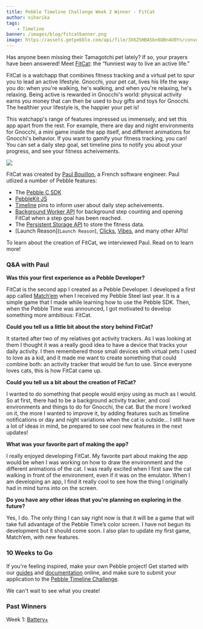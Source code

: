 ```yaml
---
title: Pebble Timeline Challenge Week 2 Winner - FitCat 
author: niharika
tags:
    - Timeline
banner: /images/blog/fitcatbanner.png
image: https://assets.getpebble.com/api/file/3X6ZSHBASbn6QBn4U0Ys/convert?cache=true&fit=crop&w=80&h=80
---
```


Has anyone been missing their Tamagotchi pet lately? If so, your prayers have 
been answered! Meet 
[FitCat](https://apps.getpebble.com/applications/552f63b406bedce1700000bb): the 
“funniest way to live an active life.”




FitCat is a watchapp that combines fitness tracking and a virtual pet to spur 
you to lead an active lifestyle. Gnocchi, your pet cat, lives his life the 
way you do: when you're walking, he's walking, and when you're relaxing, he's 
relaxing. Being active is rewarded in Gnocchi's world: physical activity earns 
you money that can then be used to buy gifts and toys for Gnocchi. The healthier
your lifestyle is, the happier your pet is! 

This watchapp's range of features impressed us immensely, and 
set this app apart from the rest. For example, there are day and night 
environments for Gnocchi, a mini game inside the app itself, and different 
animations for Gnocchi's behavior. If you want to gamify your fitness tracking, 
you can! You can set a daily step goal, set timeline pins to notify you about 
your progress, and see your fitness acheivements.

![](/images/blog/fitcatpicture.png)

FitCat was created by [Paul Bouillon](https://twitter.com/paulkubgames), a 
French software engineer. Paul utlized a number of Pebble features:

- The [Pebble C SDK](/sdk/)
- [PebbleKit JS](/docs/pebblekit-js)
- [Timeline](/guides/pebble-timeline/) pins to inform user about daily step 
acheivements.
- [Background Worker API](/guides/events-and-services/background-worker)
for background step counting and opening FitCat when a step goal has been 
reached.
- The [Persistent Storage API](/guides/events-and-services/persistent-storage)
  to store the fitness data.
- [Launch Reason](``Launch Reason``), [Clicks](``Clicks``), [Vibes](``Vibes``),
  and many other APIs!

To learn about the creation of FitCat, we interviewed Paul. Read on to learn 
more!

### Q&A with Paul 

**Was this your first experience as a Pebble Developer?**

FitCat is the second app I created as a Pebble Developer. I developed a first 
app called 
[Match’em](https://apps.getpebble.com/applications/5433de4b79b9e561ea00002b) 
when I received my Pebble Steel last year. It is a simple game that I made while
learning how to use the Pebble SDK. Then, when the Pebble Time was announced, I 
got motivated to develop something more ambitious: FitCat.

**Could you tell us a little bit about the story behind FitCat?**

It started after two of my relatives got activity trackers. As I was looking at 
them I thought it was a really good idea to have a device that tracks your daily
activity. I then remembered those small devices with virtual pets I used to love
as a kid, and it made me want to create something that could combine both: an 
activity tracker that would be fun to use. Since everyone loves cats, this is 
how FitCat came up.

**Could you tell us a bit about the creation of FitCat?**

I wanted to do something that people would enjoy using as much as I would. So at
first, there had to be a background activity tracker, and cool environments and 
things to do for Gnocchi, the cat. But the more I worked on it, the more I 
wanted to improve it, by adding features such as timeline notifications or day 
and night variations when the cat is outside… I still have  a lot of ideas in 
mind, be prepared to see cool new features in the next updates!

**What was your favorite part of making the app?**

I really enjoyed developing FitCat. My favorite part about making the app would 
be when I was working on how to draw the environment and the different 
animations of the cat. I was really excited when I first saw the cat walking in 
front of the environment, even if it was on the emulator. When I am developing 
an app, I find it really cool to see how the thing I originally had in mind 
turns into on the screen.

**Do you have any other ideas that you're planning on exploring in the future?**

Yes, I do. The only thing I can say right now is that it will be a game that 
will take full advantage of the Pebble Time’s color screen. I have not begun its
development but it should come soon. I also plan to update my first game, 
Match’em, with new features.

### 10 Weeks to Go

If you're feeling inspired, make your own Pebble project! Get started with our 
[guides](/guides/) and [documentation](/docs/) online, and make sure to submit 
your application to the 
[Pebble Timeline Challenge](/blog/2015/04/14/the-timeline-challenge-is-live/).

We can't wait to see what you create!

### Past Winners 

Week 1: [Battery+](/blog/2015/05/08/timeline-challenge-week-1/)
